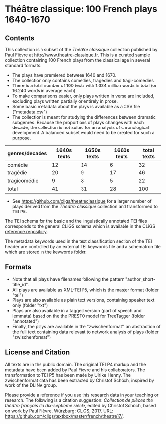 Théâtre classique: 100 French plays 1640-1670
=============================================

## Contents

This collection is a subset of the _Théâtre classique_ collection published by Paul Fièvre at <http://www.theatre-classique.fr>. This is a curated sample collection containing 100 French plays from the classical age in several standard formats. 

* The plays have premiered between 1640 and 1670.
* The collection only contains comedies, tragedies and tragi-comedies
* There is a total number of 100 texts with 1.624 million words in total (or 16.240 words in average each)
* To make comparisons easier, only plays written in verse are included, excluding plays written partially or entirely in prose.
* Some basic metadata about the plays is available as a CSV file ("metadata.csv")
* The collection is meant for studying the differences between dramatic subgenres. Because the proportions of plays changes with each decade, the collection is not suited for an analysis of chronological development. A balanced subset would need to be created for such a purpose.

|genres/decades| 1640s texts  | 1650s texts | 1660s texts | total texts  |
|--------------|--------------|-------------|-------------|--------------|
|comédie       |         12   |        14   |         6   |         32   |
|tragédie      |         20   |         9   |        17   |         46   |
|tragicomédie  |          9   |         8   |         5   |         22   |
|total         |         41   |        31   |        28   |        100   |

* See <https://github.com/cligs/theatreclassique> for a larger number of plays derived from the <em>Théâtre classique</em> collection and transformed to TEI P5.


The TEI schema for the basic and the linguistically annotated TEI files corresponds to the general CLiGS schema which is available in the CLiGS [reference repository](https://github.com/cligs/reference).

The metadata keywords used in the text classification section of the TEI header are controlled by an external TEI keywords file and a schematron file which are stored in the [keywords](keywords) folder.

## Formats 

* Note that all plays have filenames following the pattern "author_short-title_id". 
* All plays are available as XML-TEI P5, which is the master format (folder "tei")
* Plays are also available as plain text versions, containing speaker text only (folder "txt")
* Plays are also available in a tagged version (part of speech and lemmata) based on the the PRESTO model for TreeTagger (folder "annotated")
* Finally, the plays are available in the "zwischenformat", an abstraction of the full text containing data relevant to network analysis of plays (folder "zwischenformat")

## License and Citation

All texts are in the public domain. The original TEI P4 markup and the metadata have been added by Paul Fièvre and his collaborators. The transformation to TEI P5 has been made by Ulrike Henny. The zwischenformat data has been extracted by Christof Schöch, inspired by work of the DLINA group. 

Please provide a reference if you use this research data in your teaching or research. The following is a citation suggestion: <em>Collection de pièces the théâtre français du dix-septième siècle</em>, edited by Christof Schöch, based on work by Paul Fièvre. Würzburg: CLiGS, 2017. URL: <https://github.com/cligs/textbox/master/french/theatre17/>. 



